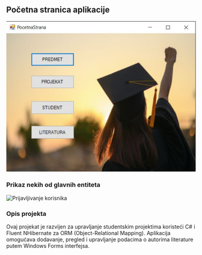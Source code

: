 ## Početna stranica aplikacije
![Početna stranica aplikacije](Images/Image1.png)
### Prikaz nekih od glavnih entiteta

![Prijavljivanje korisnika](s/image2.png)

### Opis projekta

Ovaj projekat je razvijen za upravljanje studentskim projektima koristeći C# i Fluent NHibernate za ORM (Object-Relational Mapping). Aplikacija omogućava dodavanje, pregled i upravljanje podacima o autorima literature putem Windows Forms interfejsa.

